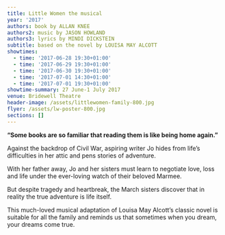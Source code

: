 ```yaml
---
title: Little Women the musical
year: '2017'
authors: book by ALLAN KNEE
authors2: music by JASON HOWLAND
authors3: lyrics by MINDI DICKSTEIN
subtitle: based on the novel by LOUISA MAY ALCOTT
showtimes:
  - time: '2017-06-28 19:30+01:00'
  - time: '2017-06-29 19:30+01:00'
  - time: '2017-06-30 19:30+01:00'
  - time: '2017-07-01 14:30+01:00'
  - time: '2017-07-01 19:30+01:00'
showtime-summary: 27 June-1 July 2017
venue: Bridewell Theatre
header-image: /assets/littlewomen-family-800.jpg
flyer: /assets/lw-poster-800.jpg
sections: []
---
```

**“Some books are so familiar that reading them is like being home again.”**

Against the backdrop of Civil War, aspiring writer Jo hides from life’s difficulties in her attic and pens stories of adventure.

With her father away, Jo and her sisters must learn to negotiate love, loss and life under the ever-loving watch of their beloved Marmee.

But despite tragedy and heartbreak, the March sisters discover that in reality the true adventure is life itself.

This much-loved musical adaptation of Louisa May Alcott’s classic novel is suitable for all the family and reminds us that sometimes when you dream, your dreams come true.
